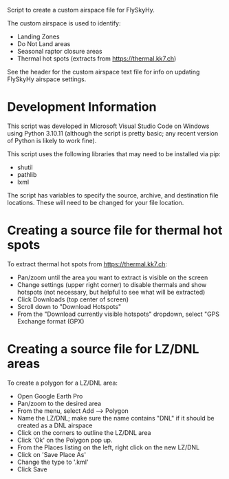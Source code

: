 Script to create a custom airspace file for FlySkyHy.

The custom airspace is used to identify:
 - Landing Zones
 - Do Not Land areas
 - Seasonal raptor closure areas
 - Thermal hot spots (extracts from https://thermal.kk7.ch)

See the header for the custom airspace text file for info on updating FlySkyHy airspace settings.

# Development Information
This script was developed in Microsoft Visual Studio Code on Windows using Python 3.10.11 
(although the script is pretty basic; any recent version of Python is likely to work fine).

This script uses the following libraries that may need to be installed via pip:
 - shutil
 - pathlib
 - lxml

The script has variables to specify the source, archive, and destination file locations.  These will need to be changed for your file location.

# Creating a source file for thermal hot spots
To extract thermal hot spots from https://thermal.kk7.ch:
 - Pan/zoom until the area you want to extract is visible on the screen
 - Change settings (upper right corner) to disable thermals and show hotspots (not necessary, but helpful to see what will be extracted)
 - Click Downloads (top center of screen)
 - Scroll down to "Download Hotspots"
 - From the "Download currently visible hotspots" dropdown, select "GPS Exchange format (GPX)

# Creating a source file for LZ/DNL areas
To create a polygon for a LZ/DNL area:
 - Open Google Earth Pro
 - Pan/zoom to the desired area
 - From the menu, select Add --> Polygon
 - Name the LZ/DNL; make sure the name contains "DNL" if it should be created as a DNL airspace
 - Click on the corners to outline the LZ/DNL area
 - Click 'Ok' on the Polygon pop up.
 - From the Places listing on the left, right click on the new LZ/DNL
 - Click on 'Save Place As'
 - Change the type to '.kml'
 - Click Save
